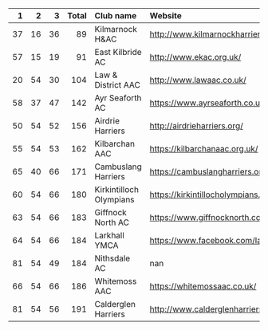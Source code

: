 |   1 |   2 |   3 |   Total | Club name               | Website                                    |
|----:|----:|----:|--------:|:------------------------|:-------------------------------------------|
|  37 |  16 |  36 |      89 | Kilmarnock H&AC         | http://www.kilmarnockharriers.com/         |
|  57 |  15 |  19 |      91 | East Kilbride AC        | http://www.ekac.org.uk/                    |
|  20 |  54 |  30 |     104 | Law & District AAC      | http://www.lawaac.co.uk/                   |
|  58 |  37 |  47 |     142 | Ayr Seaforth AC         | https://www.ayrseaforth.co.uk/             |
|  50 |  54 |  52 |     156 | Airdrie Harriers        | http://airdrieharriers.org/                |
|  55 |  54 |  53 |     162 | Kilbarchan AAC          | https://kilbarchanaac.org.uk/              |
|  65 |  40 |  66 |     171 | Cambuslang Harriers     | https://cambuslangharriers.org/            |
|  60 |  54 |  66 |     180 | Kirkintilloch Olympians | https://kirkintillocholympians.co.uk/      |
|  63 |  54 |  66 |     183 | Giffnock North AC       | https://www.giffnocknorth.co.uk/           |
|  64 |  54 |  66 |     184 | Larkhall YMCA           | https://www.facebook.com/larkhallharriers/ |
|  81 |  54 |  49 |     184 | Nithsdale AC            | nan                                        |
|  66 |  54 |  66 |     186 | Whitemoss AAC           | https://whitemossaac.co.uk/                |
|  81 |  54 |  56 |     191 | Calderglen Harriers     | http://www.calderglenharriers.org.uk/      |